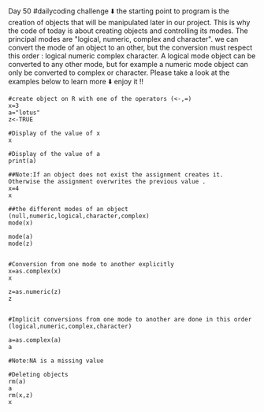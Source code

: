 Day 50 #dailycoding challenge ⬇️
the starting point to program is the creation of objects that will be manipulated later in our project. This is why the code of today is about creating objects and controlling its modes.
The principal modes are "logical, numeric, complex and character".
we can convert the mode of an object to an other, but the conversion must respect this order :
logical
numeric
complex
character.
A logical mode object can be converted to any other mode, but for example a numeric mode object can only be converted to complex or character.
Please take a look at the examples below to learn more ⬇️
enjoy it !!

```{r}
#create object on R with one of the operators (<-,=)
x=3
a="lotus"
z<-TRUE

#Display of the value of x
x

#Display of the value of a  
print(a)  

##Note:If an object does not exist the assignment creates it. Otherwise the assignment overwrites the previous value .
x=4  
x

##the different modes of an object (null,numeric,logical,character,complex) 
mode(x)  

mode(a)  
mode(z)  

  
#Conversion from one mode to another explicitly 
x=as.complex(x)  
x  

z=as.numeric(z)  
z  


#Implicit conversions from one mode to another are done in this order (logical,numeric,complex,character)
  
a=as.complex(a)
a

#Note:NA is a missing value
  
#Deleting objects
rm(a)  
a  
rm(x,z)  
x
```
